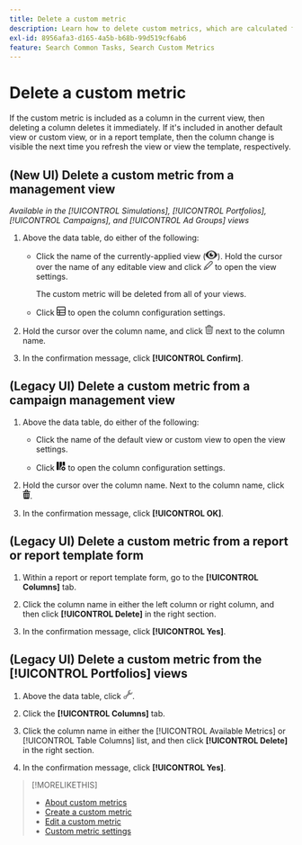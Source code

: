 ```yaml
---
title: Delete a custom metric
description: Learn how to delete custom metrics, which are calculated from standard metrics.
exl-id: 8956afa3-d165-4a5b-b68b-99d519cf6ab6
feature: Search Common Tasks, Search Custom Metrics
---
```

# Delete a custom metric

If the custom metric is included as a column in the current view, then deleting a column deletes it immediately. If it's included in another default view or custom view, or in a report template, then the column change is visible the next time you refresh the view or view the template, respectively.

## (New UI) Delete a custom metric from a management view

*Available in the [!UICONTROL Simulations], [!UICONTROL Portfolios], [!UICONTROL Campaigns], and [!UICONTROL Ad Groups] views*

1. Above the data table, do either of the following:

   * Click the name of the currently-applied view (![View](/help/search-social-commerce/assets/view.png "View")). Hold the cursor over the name of any editable view and click ![Edit](/help/search-social-commerce/assets/edit-new.png "Edit") to open the view settings.

     The custom metric will be deleted from all of your views.
   
   * Click ![Custom Columns](/help/search-social-commerce/assets/custom-columns-new.png "Custom Columns") to open the column configuration settings.

1. Hold the cursor over the column name, and click ![Delete](/help/search-social-commerce/assets/delete-new.png "Delete") next to the column name.

1. In the confirmation message, click **[!UICONTROL Confirm]**.

## (Legacy UI) Delete a custom metric from a campaign management view

1. Above the data table, do either of the following:

   * Click the name of the default view or custom view to open the view settings.
   
   * Click ![Custom Columns](/help/search-social-commerce/assets/custom-columns.png "Custom Columns") to open the column configuration settings.

1. Hold the cursor over the column name. Next to the column name, click ![Delete](/help/search-social-commerce/assets/delete.png "Delete").

1. In the confirmation message, click **[!UICONTROL OK]**.

## (Legacy UI) Delete a custom metric from a report or report template form

1. Within a report or report template form, go to the **[!UICONTROL Columns]** tab.

1. Click the column name in either the left column or right column, and then click **[!UICONTROL Delete]** in the right section.

1. In the confirmation message, click **[!UICONTROL Yes]**.

## (Legacy UI) Delete a custom metric from the [!UICONTROL Portfolios] views

1. Above the data table, click ![Edit Selected View](/help/search-social-commerce/assets/view-settings.png "Edit Selected View").

1. Click the **[!UICONTROL Columns]** tab.
   
1. Click the column name in either the [!UICONTROL Available Metrics] or [!UICONTROL Table Columns] list, and then click **[!UICONTROL Delete]** in the right section.

1. In the confirmation message, click **[!UICONTROL Yes]**.

>[!MORELIKETHIS]
>
>* [About custom metrics](custom-metric-about.md)
>* [Create a custom metric](custom-metric-create.md)
>* [Edit a custom metric](custom-metric-edit.md)
>* [Custom metric settings](custom-metric-settings.md)
